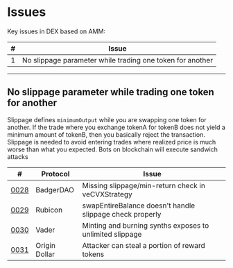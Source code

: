 # Issues

Key issues in DEX based on AMM:

| #   | Issue                                                     |
| --- | --------------------------------------------------------- |
| 1   | No slippage parameter while trading one token for another |

---

## No slippage parameter while trading one token for another

Slippage defines `minimumOutput` while you are swapping one token for another. If the trade where you exchange tokenA for tokenB does not yield a minimum amount of tokenB, then you basically reject the transaction. Slippage is needed to avoid entering trades where realized price is much worse than what you expected. Bots on blockchain will execute sandwich attacks

| #                           | Protocol      | Issue                                                    |
| --------------------------- | ------------- | -------------------------------------------------------- |
| [0028](../database/0028.md) | BadgerDAO     | Missing slippage/min-return check in veCVXStrategy       |
| [0029](../database/0029.md) | Rubicon       | swapEntireBalance doesn't handle slippage check properly |
| [0030](../database/0030.md) | Vader         | Minting and burning synths exposes to unlimited slippage |
| [0031](../database/0031.md) | Origin Dollar | Attacker can steal a portion of reward tokens            |
